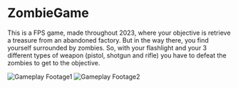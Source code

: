 # ZombieGame
This is a FPS game, made throughout 2023, where your objective is retrieve a treasure from an abandoned factory. But in the way there, you find yourself surrounded by zombies. So, with your flashlight and your 3 different types of weapon (pistol, shotgun and rifle) you have to defeat the zombies to get to the objective.

![Gameplay Footage1](Images/gameplay1)
![Gameplay Footage2](Images/gameplay2)

